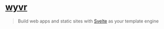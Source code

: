 # [wyvr](https://wyvr.dev)

> Build web apps and static sites with [Svelte](https://svelte.dev/) as your template engine

